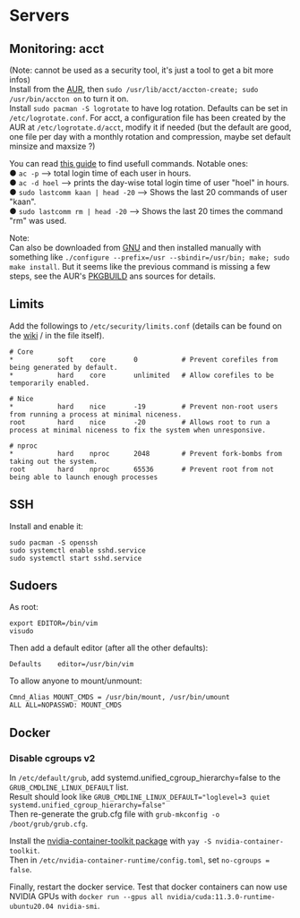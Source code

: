 # Servers

## Monitoring: acct

(Note: cannot be used as a security tool, it's just a tool to get a bit more infos)\
Install from the [AUR](https://aur.archlinux.org/packages/acct/), then `sudo /usr/lib/acct/accton-create; sudo /usr/bin/accton on` to turn it on.\
Install `sudo pacman -S logrotate` to have log rotation. Defaults can be set in `/etc/logrotate.conf`. For acct, a configuration file has been created by the AUR at `/etc/logrotate.d/acct`, modify it if needed (but the default are good, one file per day with a monthly rotation and compression, maybe set default minsize and maxsize ?)

You can read [this guide](https://www.tecmint.com/how-to-monitor-user-activity-with-psacct-or-acct-tools/) to find usefull commands. Notable ones:\
● `ac -p` --> total login time of each user in hours.\
● `ac -d hoel` --> prints the day-wise total login time of user "hoel" in hours.\
● `sudo lastcomm kaan | head -20` --> Shows the last 20 commands of user "kaan".\
● `sudo lastcomm rm | head -20` --> Shows the last 20 times the command "rm" was used.

Note:\
Can also be downloaded from [GNU](https://www.gnu.org/software/acct/#downloading) and then installed manually with something like `./configure --prefix=/usr --sbindir=/usr/bin; make; sudo make install`. But it seems like the previous command is missing a few steps, see the AUR's [PKGBUILD](https://aur.archlinux.org/cgit/aur.git/tree/PKGBUILD?h=acct) ans sources for details.

## Limits

Add the followings to `/etc/security/limits.conf` (details can be found on the [wiki](https://wiki.archlinux.org/title/Limits.conf) / in the file itself).

```
# Core
*           soft    core       0           # Prevent corefiles from being generated by default.
*           hard    core       unlimited   # Allow corefiles to be temporarily enabled.

# Nice
*           hard    nice       -19         # Prevent non-root users from running a process at minimal niceness.
root        hard    nice       -20         # Allows root to run a process at minimal niceness to fix the system when unresponsive.

# nproc
*           hard    nproc      2048        # Prevent fork-bombs from taking out the system.
root        hard    nproc      65536       # Prevent root from not being able to launch enough processes
```

## SSH

Install and enable it:

```
sudo pacman -S openssh
sudo systemctl enable sshd.service
sudo systemctl start sshd.service
```

## Sudoers

As root:

```
export EDITOR=/bin/vim
visudo
```

Then add a default editor (after all the other defaults):

```
Defaults    editor=/usr/bin/vim
```

To allow anyone to mount/unmount:

```
Cmnd_Alias MOUNT_CMDS = /usr/bin/mount, /usr/bin/umount
ALL ALL=NOPASSWD: MOUNT_CMDS
```

## Docker

### Disable cgroups v2

In `/etc/default/grub`, add systemd.unified_cgroup_hierarchy=false to the `GRUB_CMDLINE_LINUX_DEFAULT` list.\
Result should look like `GRUB_CMDLINE_LINUX_DEFAULT="loglevel=3 quiet systemd.unified_cgroup_hierarchy=false"`\
Then re-generate the grub.cfg file with `grub-mkconfig -o /boot/grub/grub.cfg`.

Install the [nvidia-container-toolkit package](https://aur.archlinux.org/packages/nvidia-container-toolkit/) with `yay -S nvidia-container-toolkit`.\
Then in `/etc/nvidia-container-runtime/config.toml`, set `no-cgroups = false`.

Finally, restart the docker service. Test that docker containers can now use NVIDIA GPUs with `docker run --gpus all nvidia/cuda:11.3.0-runtime-ubuntu20.04 nvidia-smi`.
